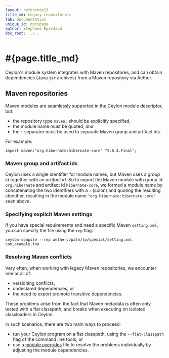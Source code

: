 ```yaml
---
layout: reference13
title_md: Legacy repositories
tab: documentation
unique_id: docspage
author: Stéphane Épardaud
doc_root: ../..
---
```


# #{page.title_md}

Ceylon's module system integrates with Maven repositores, and can obtain
dependencies (Java `jar` archives) from a Maven repository via Aether.

## Maven repositories

Maven modules are seamlessly supported in the Ceylon module descriptor,
but:

- the repository type `maven:` should be explicitly specified,
- the module name must be quoted, and
- the `:` separator must be used to separate Maven group and artifact ids.

For example:

<!-- try: -->
    import maven:"org.hibernate:hibernate-core" "5.0.4.Final";

### Maven group and artifact ids 

Ceylon uses a single identifier for module names, but Maven uses a _group id_ 
together with an _artifact id_. So to import the Maven module with group id 
`org.hibernate` and artifact id `hibernate-core`, we formed a module name 
by concatenating the two identifiers with a `:` (colon) and quoting 
the resulting identifier, resulting in the module name 
`"org.hibernate:hibernate-core"` seen above.

### Specifying explicit Maven settings 

If you have special requirements and need a specific Maven `setting.xml`, 
you can specify the file using the `rep` flag:

<!--lang: none -->
    ceylon compile --rep aether:/path/to/special/setting.xml com.example.foo

### Resolving Maven conflicts

Very often, when working with legacy Maven repositories, we encounter one or
all of:

- versioning conflicts,
- undeclared dependencies, or
- the need to export promote transitive dependencies.

These problems arise from the fact that Maven metadata is often only tested
with a flat classpath, and breaks when executing on isolated classloaders in
Ceylon.

In such scenarios, there are two main ways to proceed:

- run your Ceylon program on a flat classpath, using the `--flat-classpath`
  flag of the command line tools, or
- use a [module overrides](../overrides) file to resolve the problems
  individually by adjusting the module dependencies.  
